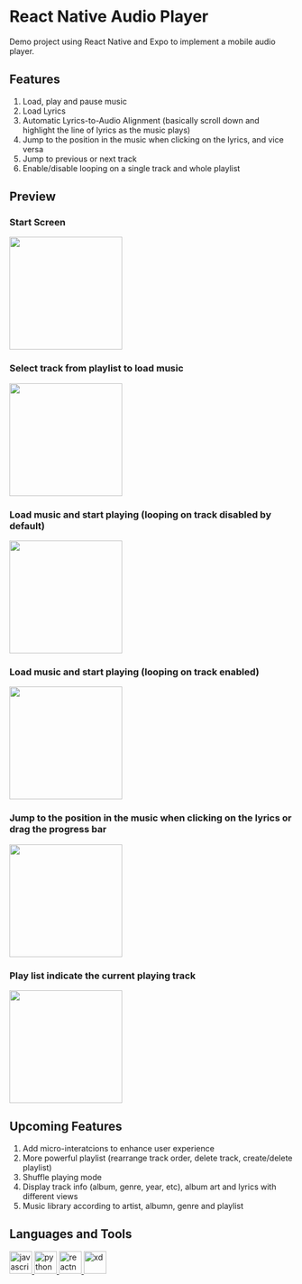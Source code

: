 # React Native Audio Player

Demo project using React Native and Expo to implement a mobile audio player. 


## Features

1) Load, play and pause music
2) Load Lyrics
3) Automatic Lyrics-to-Audio Alignment (basically scroll down and highlight the line of lyrics as the music plays)
4) Jump to the position in the music when clicking on the lyrics, and vice versa
5) Jump to previous or next track
6) Enable/disable looping on a single track and whole playlist

## Preview
### Start Screen
<kbd>
  <img src="https://github.com/shen92/React-Native-Audio-Player/blob/main/preview/IMG_2238.PNG" width="200" />
</kbd>

### Select track from playlist to load music
<kbd>
  <img src="https://github.com/shen92/React-Native-Audio-Player/blob/main/preview/IMG_2239.PNG" width="200"/>
</kbd>

### Load music and start playing (looping on track disabled by default)
<kbd>
  <img src="https://github.com/shen92/React-Native-Audio-Player/blob/main/preview/IMG_2240.PNG" width="200"/>
</kbd>

### Load music and start playing (looping on track enabled)
<kbd>
  <img src="https://github.com/shen92/React-Native-Audio-Player/blob/main/preview/IMG_2241.PNG" width="200"/>
</kbd>

### Jump to the position in the music when clicking on the lyrics or drag the progress bar
<kbd>
  <img src="https://github.com/shen92/React-Native-Audio-Player/blob/main/preview/IMG_2242.PNG" width="200"/>
</kbd>

### Play list indicate the current playing track
<kbd>
  <img src="https://github.com/shen92/React-Native-Audio-Player/blob/main/preview/IMG_2243.PNG" width="200"/>
</kbd>


## Upcoming Features

1) Add micro-interatcions to enhance user experience
2) More powerful playlist (rearrange track order, delete track, create/delete playlist)
3) Shuffle playing mode
4) Display track info (album, genre, year, etc), album art and lyrics with different views
5) Music library according to artist, albumn, genre and playlist

## Languages and Tools
<p align="left"> <a href="https://developer.mozilla.org/en-US/docs/Web/JavaScript" target="_blank"> 
  <img src="https://devicons.github.io/devicon/devicon.git/icons/javascript/javascript-original.svg" alt="javascript" width="40" height="40"/> </a> <a href="https://www.python.org" target="_blank"> 
  <img src="https://devicons.github.io/devicon/devicon.git/icons/python/python-original.svg" alt="python" width="40" height="40"/> </a> <a href="https://reactnative.dev/" target="_blank"> 
  <img src="https://reactnative.dev/img/header_logo.svg" alt="reactnative" width="40" height="40"/> </a> <a href="https://www.adobe.com/products/xd.html" target="_blank"> 
  <img src="https://cdn.worldvectorlogo.com/logos/adobe-xd.svg" alt="xd" width="40" height="40"/> </a> </p>

